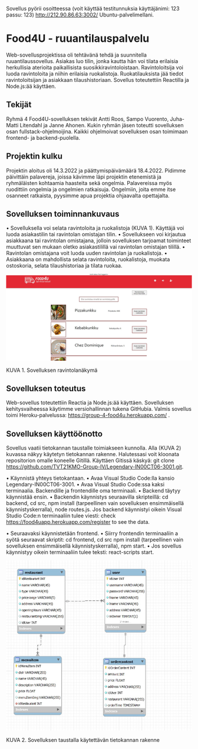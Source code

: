Sovellus pyörii osoitteessa (voit käyttää testitunnuksia käyttäjänimi: 123 passu: 123) http://212.90.86.63:3002/ Ubuntu-palvelimellani.

# Food4U - ruuantilauspalvelu
Web-sovellusprojektissa oli tehtävänä tehdä ja suunnitella ruuantilaussovellus. Asiakas luo tilin, jonka kautta hän voi tilata erilaisia herkullisia aterioita paikallisista suosikkiravintoloistaan. Ravintoloitsija voi luoda ravintoloita ja niihin erilaisia ruokalistoja. Ruokatilauksista jää tiedot ravintoloitsijan ja asiakkaan tilaushistoriaan. Sovellus toteutettiin Reactilla ja Node.js:ää käyttäen.

## Tekijät
Ryhmä 4 Food4U-sovelluksen tekivät Antti Roos, Sampo Vuorento, Juha-Matti Litendahl ja Janne Ahonen. Kukin ryhmän jäsen toteutti sovelluksen osan fullstack-ohjelmoijina. Kaikki ohjelmoivat sovelluksen osan toimimaan frontend- ja backend-puolella. 

## Projektin kulku
Projektin aloitus oli 14.3.2022 ja päättymispäivämäärä 18.4.2022. Pidimme päivittäin palavereja, joissa kävimme läpi projektin etenemistä ja ryhmäläisten kohtaamia haasteita sekä ongelmia. Palavereissa myös ruodittiin ongelmia ja ongelmien ratkaisuja. Ongelmiin, joita emme itse osanneet ratkaista, pyysimme apua projektia ohjaavalta opettajalta.

## Sovelluksen toiminnankuvaus
•	Sovelluksella voi selata ravintoloita ja ruokalistoja (KUVA 1). Käyttäjä voi luoda asiakastilin tai ravintolan omistajan tilin.
•	Sovellukseen voi kirjautua asiakkaana tai ravintolan omistajana, jolloin sovelluksen tarjoamat toiminteet muuttuvat sen mukaan oletko asiakastilillä vai ravintolan    omistajan tilillä.
•	Ravintolan omistajana voit luoda uuden ravintolan ja ruokalistoja. 
•	Asiakkaana on mahdollista selata ravintoloita, ruokalistoja, muokata ostoskoria, selata tilaushistoriaa ja tilata ruokaa.

![Alotusnäkymä](/Aloitusnäkymä_projekti.jpg)

 KUVA 1. Sovelluksen ravintolanäkymä

## Sovelluksen toteutus 
Web-sovellus toteutettiin Reactia ja Node.js:ää käyttäen. Sovelluksen kehitysvaiheessa käytimme versiohallinnan tukena GitHubia. Valmis sovellus toimi Heroku-palvelussa: https://group-4-food4u.herokuapp.com/ .


## Sovelluksen käyttöönotto
Sovellus vaatii tietokannan taustalle toimiakseen kunnolla. Alla (KUVA 2) kuvassa näkyy käytetyn tietokannan rakenne.
Halutessasi voit kloonata repositorion omalle koneelle Gitillä.  Käyttäen Gitissä käskyä: git clone https://github.com/TVT21KMO-Group-IV/Legendary-IN00CT06-3001.git.

•	Käynnistä yhteys tietokantaan.
•	Avaa Visual Studio Code:lla kansio Legendary-IN00CT06-3001.
•	Avaa Visual Studio Code:ssa kaksi terminaalia. Backendille ja frontendille oma terminaali.
•	Backend täytyy käynnistää ensin.
•	Backendin käynnistys seuraavilla skripteillä: cd backend, cd src, npm install (tarpeellinen vain sovelluksen ensimmäisellä käynnistyskerralla), node routes.js.
  Jos backend käynnistyi oikein Visual Studio Code:n terminaaliin tulee viesti: check https://food4uapp.herokuapp.com/register to see the data. 

•	Seuraavaksi käynnistetään frontend.
•	Siirry frontendin terminaaliin a syötä seuraavat skriptit: cd frontend, cd src npm install (tarpeellinen vain sovelluksen ensimmäisellä käynnistyskerralla), npm      start.
•	Jos sovellus käynnistyy oikein terminaaliin tulee teksti: react-scripts start.

 
![kantanäkymä](/Tietokanta.jpg)

 KUVA 2. Sovelluksen taustalla käytettävän tietokannan rakenne


